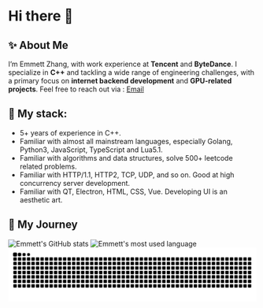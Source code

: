 # Hi there 👋
✨ **About Me**
---
I’m Emmett Zhang, with work experience at **Tencent** and **ByteDance**. I specialize in **C++** and tackling a wide range of engineering challenges, with a primary focus on **internet backend development** and **GPU-related projects**. Feel free to reach out via : [Email](emmettzhang2020@outlook.com)


🎃 My stack:
---
- 5+ years of experience in C++.
- Familiar with almost all mainstream languages, especially Golang, Python3, JavaScript, TypeScript and Lua5.1.
- Familiar with algorithms and data structures, solve 500+ leetcode related problems.
- Familiar with HTTP/1.1, HTTP2, TCP, UDP, and so on. Good at high concurrency server development.
- Familiar with QT, Electron, HTML, CSS, Vue. Developing UI is an aesthetic art.

👾 My Journey
---

![Emmett's GitHub stats](https://github-readme-stats.vercel.app/api?username=emmett2020&theme=shadow_red&show_icons=true)
![Emmett's most used language](https://github-readme-stats.vercel.app/api/top-langs/?username=emmett2020)
![Snake animation](https://raw.githubusercontent.com/emmett2020/emmett2020/output/github-contribution-grid-snake.svg)

